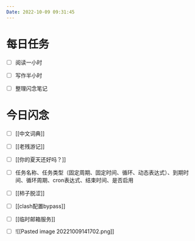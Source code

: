 ```yaml
---
Date: 2022-10-09 09:31:45
---
```


# 每日任务
- [ ] 阅读一小时
- [ ] 写作半小时
- [ ] 整理闪念笔记


# 今日闪念
- [ ] [[中文词典]]
- [ ] [[老残游记]]
- [ ] [[你的夏天还好吗？]]
- [ ] 任务名称、任务类型（固定周期、固定时间、循环、动态表达式）、到期时间、循环周期、cron表达式、结束时间、是否启用
- [ ] [[柿子脱涩]]
- [ ] [[clash配置bypass]]
- [ ] [[临时邮箱服务]]
- [ ] ![[Pasted image 20221009141702.png]]


